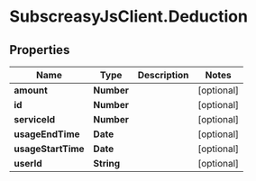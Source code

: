 # SubscreasyJsClient.Deduction

## Properties
Name | Type | Description | Notes
------------ | ------------- | ------------- | -------------
**amount** | **Number** |  | [optional] 
**id** | **Number** |  | [optional] 
**serviceId** | **Number** |  | [optional] 
**usageEndTime** | **Date** |  | [optional] 
**usageStartTime** | **Date** |  | [optional] 
**userId** | **String** |  | [optional] 


